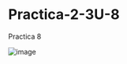 # Practica-2-3U-8
Practica 8

![image](https://github.com/JulioCesarTorresMorales/Practica-2-3U-8/assets/149040136/5281c65b-1c11-4a94-8a48-fa09514d1c1d)
